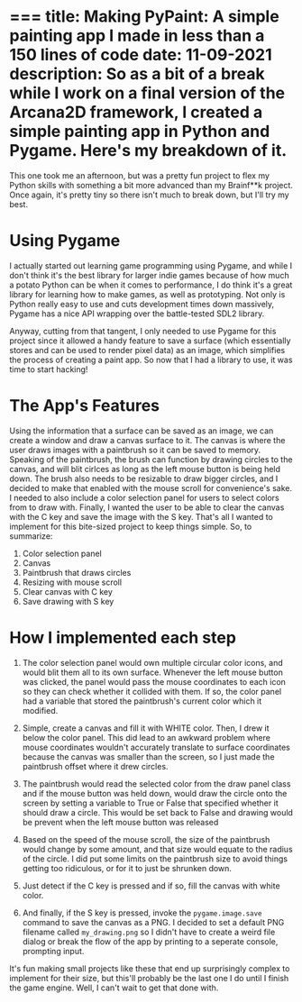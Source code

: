 ===
title: Making PyPaint: A simple painting app I made in less than a 150 lines of code
date: 11-09-2021
description: So as a bit of a break while I work on a final version of the Arcana2D framework, I created a simple painting app in Python and Pygame. Here's my breakdown of it.
===
This one took me an afternoon, but was a pretty fun project to flex my Python skills with something a bit more advanced than my Brainf**k project. Once again, it's pretty tiny so there isn't much to break down, but I'll try my best. 

# Using Pygame
I actually started out learning game programming using Pygame, and while I don't think it's the best library for larger indie games because of how much a potato Python can be when it comes to performance, I do think it's a great library for learning how to make games, as well as prototyping. Not only is Python really easy to use and cuts development times down massively, Pygame has a nice API wrapping over the battle-tested SDL2 library.

Anyway, cutting from that tangent, I only needed to use Pygame for this project since it allowed a handy feature to save a surface (which essentially stores and can be used to render pixel data) as an image, which simplifies the process of creating a paint app. So now that I had a library to use, it was time to start hacking!

# The App's Features
Using the information that a surface can be saved as an image, we can create a window and draw a canvas surface to it. The canvas is where the user draws images with a paintbrush so it can be saved to memory. Speaking of the paintbrush, the brush can function by drawing circles to the canvas, and will blit cirlces as long as the left mouse button is being held down. The brush also needs to be resizable to draw bigger circles, and I decided to make that enabled with the mouse scroll for convenience's sake. I needed to also include a color selection panel for users to select colors from to draw with. Finally, I wanted the user to be able to clear the canvas with the C key and save the image with the S key. That's all I wanted to implement for this bite-sized project to keep things simple. So, to summarize:

1. Color selection panel
2. Canvas
3. Paintbrush that draws circles
4. Resizing with mouse scroll
5. Clear canvas with C key
6. Save drawing with S key

# How I implemented each step

1. The color selection panel would own multiple circular color icons, and would blit them all to its own surface. Whenever the left mouse button was clicked, the panel would pass the mouse coordinates to each icon so they can check whether it collided with them. If so, the color panel had a variable that stored the paintbrush's current color which it modified.

2. Simple, create a canvas and fill it with WHITE color. Then, I drew it below the color panel. This did lead to an awkward problem where mouse coordinates wouldn't accurately translate to surface coordinates because the canvas was smaller than the screen, so I just made the paintbrush offset where it drew circles.

3. The paintbrush would read the selected color from the draw panel class and if the mouse button was held down, would draw the circle onto the screen by setting a variable to True or False that specified whether it should draw a circle. This would be set back to False and drawing would be prevent when the left mouse button was released

4. Based on the speed of the mouse scroll, the size of the paintbrush would change by some amount, and that size would equate to the radius of the circle. I did put some limits on the paintbrush size to avoid things getting too ridiculous, or for it to just be shrunken down.

5. Just detect if the C key is pressed and if so, fill the canvas with white color.

6. And finally, if the S key is pressed, invoke the `pygame.image.save` command to save the canvas as a PNG. I decided to set a default PNG filename called `my_drawing.png` so I didn't have to create a weird file dialog or break the flow of the app by printing to a seperate console, prompting input.

It's fun making small projects like these that end up surprisingly complex to implement for their size, but this'll probably be the last one I do until I finish the game engine. Well, I can't wait to get that done with.